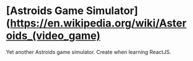 # [Astroids Game Simulator](https://en.wikipedia.org/wiki/Asteroids_(video_game)

Yet another Astroids game simulator. Create when learning ReactJS.
